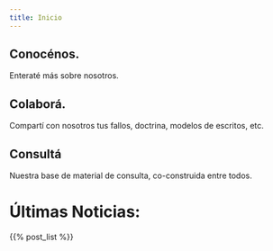```yaml
---
title: Inicio
---
```

## Conocénos. 

Enteraté más sobre nosotros.

## Colaborá. 

Compartí con nosotros tus fallos, doctrina, modelos de escritos, etc. 

## Consultá

Nuestra base de material de consulta, co-construida entre todos. 

# Últimas Noticias: 

{{% post_list %}}
